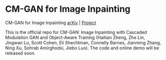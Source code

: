 # CM-GAN for Image Inpainting
CM-GAN for Image Inpainting
[arXiv](https://arxiv.org/abs/) | [Project](https://)

This is the official repo for CM-GAN: Image Inpainting with Cascaded Modulation GAN and Object-Aware Training (Haitian Zheng, Zhe Lin, Jingwan Lu, Scott Cohen, Eli Shechtman, Connelly Barnes, Jianming Zhang, Ning Xu, Sohrab Amirghodsi, Jiebo Luo). The code and online demo will be released soon.

